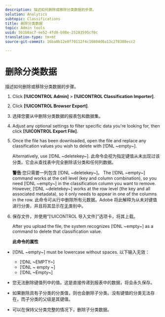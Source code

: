 ```yaml
---
description: 描述如何删除或移除分类数据的步骤。
solution: Analytics
subtopic: Classifications
title: 删除分类数据
topic: Admin tools
uuid: 5b1b0ac7-ee52-4fd8-b98e-25283595cf0c
translation-type: tm+mt
source-git-commit: 16ba0b12e0f70112f4c10804d0a13c278388ecc2

---
```



# 删除分类数据

描述如何删除或移除分类数据的步骤。

1. Click **[!UICONTROL Admin]** &gt; **[!UICONTROL Classification Importer]**.
1. Click **[!UICONTROL Browser Export]**.
1. 选择您要从中删除分类数据的报表包和数据集。
1. Adjust any optional settings to filter specific data you're looking for, then click **[!UICONTROL Export File]**.
1. Once the file has been downloaded, open the file and replace any classification values you wish to delete with [!DNL ~empty~].

   Alternatively, use [!DNL ~deletekey~]. 此命令会视为指定键值从未出现过该分类。它会从查找表中完全删除该分类和任何列数据。

   **警告**:您只需要一列包含 [!DNL ~deletekey~]。 The [!DNL ~empty~] command works at the cell level (key and column combination), so you need [!DNL ~empty~] in the classification column you want to remove. However, [!DNL ~deletekey~] works at the row level (the key and all associated metadata), so it only needs to appear in one of the columns in the row. 此命令可从行中删除所有元数据。Adobe 将此解释为从未对键值进行分类，并且将其显示在[无](/help/components/c-classifications2/c-classifications-importer/nonclassified-keys.md#concept_233E51DDF3084FF7B7EA89381C73C5FF)类别中。

1. 保存文件，并使用“[!UICONTROL 导入文件]”选项卡，将其上载。

   After you upload the file, the system recognizes [!DNL ~empty~] as a command to delete that classification value.

   **此命令的属性**

* [!DNL ~empty~] must be lowercase without spaces. 以下输入无效：

   * [!DNL ~EMPTY~]
   * [!DNL ~ empty ~]
   * [!DNL ~Empty~]

* 您无法删除键值列中的值。这是直接传递到报表中的数据，将会永久保存。
* 如果删除具有子分类的分类值，则也会删除子分类。没有键值的分类无法存在，而子分类的父级是其键值。
* 可以在保持父分类完整的情况下，删除子分类数据。

